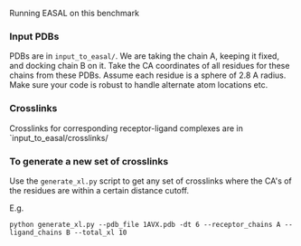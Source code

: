 Running EASAL on this benchmark

### Input PDBs
 PDBs are in  `input_to_easal/`. We are taking the chain A, keeping it fixed, and docking chain B on it.
 Take the CA coordinates of all residues for these chains from these PDBs.
 Assume each residue is a sphere of 2.8 A radius.
 Make sure your code is robust to handle alternate atom locations etc.

### Crosslinks
Crosslinks for corresponding receptor-ligand complexes are in `input_to_easal/crosslinks/

### To generate a new set of crosslinks
Use the `generate_xl.py` script to get any set of crosslinks where the CA's of the residues are within a certain distance cutoff.

E.g.


`python generate_xl.py --pdb_file 1AVX.pdb -dt 6 --receptor_chains A --ligand_chains B --total_xl 10
`
